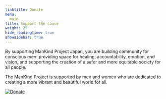 ```yaml
---
linktitle: Donate
menu:
  main
title: Support the cause
weight: 25
hide_readingtime: true
showsidebar: true
---
```


By supporting ManKind Project Japan, you are building community for
conscious men: providing space for healing, accountability, emotion, and vision,
and supporting the creation of a safer and more equitable society for all
people.

The ManKind Project is supported by men and women who are dedicated
to creating a more vibrant and beautiful world for all.



[![Donate](/images/site/donate/paypal-donate-icon-7.png)](https://www.paypal.com/paypalme/mkpjapan)
